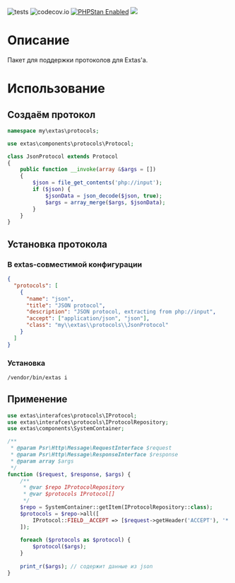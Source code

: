 ![tests](https://github.com/jeyroik/extas-protocols/workflows/PHP%20Composer/badge.svg?branch=master&event=push)
![codecov.io](https://codecov.io/gh/jeyroik/extas-protocols/coverage.svg?branch=master)
<a href="https://github.com/phpstan/phpstan"><img src="https://img.shields.io/badge/PHPStan-enabled-brightgreen.svg?style=flat" alt="PHPStan Enabled"></a> 
<a href="https://codeclimate.com/github/jeyroik/extas-protocols/maintainability"><img src="https://api.codeclimate.com/v1/badges/a2eaabdf60b4b987179a/maintainability" /></a>

# Описание

Пакет для поддержки протоколов для Extas'a.

# Использование

## Создаём протокол

```php
namespace my\extas\protocols;

use extas\components\protocols\Protocol;

class JsonProtocol extends Protocol
{
    public function __invoke(array &$args = [])
    {
        $json = file_get_contents('php://input');
        if ($json) {
            $jsonData = json_decode($json, true);
            $args = array_merge($args, $jsonData);
        }
    }
}
```

## Установка протокола

### В extas-совместимой конфигурации

```json
{
  "protocols": [
    {
      "name": "json",
      "title": "JSON protocol",
      "description": "JSON protocol, extracting from php://input",
      "accept": ["application/json", "json"],
      "class": "my\\extas\\protocols\\JsonProtocol"
    }
  ]
}
```

### Установка

`/vendor/bin/extas i`

## Применение

```php
use extas\interafces\protocols\IProtocol;
use extas\interafces\protocols\IProtocolRepository;
use extas\components\SystemContainer;

/**
 * @param Psr\Http\Message\RequestInterface $request
 * @param Psr\Http\Message\ResponseInterface $response
 * @param array $args
 */
function ($request, $response, $args) {
    /**
     * @var $repo IProtocolRepository
     * @var $protocols IProtocol[]
     */
    $repo = SystemContainer::getItem(IProtocolRepository::class);
    $protocols = $repo->all([
        IProtocol::FIELD__ACCEPT => [$request->getHeader('ACCEPT'), '*']
    ]);
    
    foreach ($protocols as $protocol) {
        $protocol($args);
    }
    
    print_r($args); // содержит данные из json
}
```